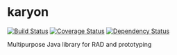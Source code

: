 karyon
=========
[![Build Status](https://travis-ci.org/kmchugh/karyon.data.png)](https://travis-ci.org/kmchugh/karyon.data)
[![Coverage Status](https://coveralls.io/repos/kmchugh/karyon.data/badge.png?branch=master)](https://coveralls.io/r/kmchugh/karyon.data?branch=master)
[![Dependency Status](https://www.versioneye.com/user/projects/54aa6c0b27b014fea100062f/badge.svg?style=flat)](https://www.versioneye.com/user/projects/54aa6c0b27b014fea100062f)

Multipurpose Java library for RAD and prototyping
